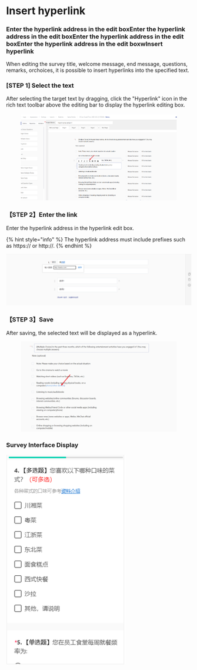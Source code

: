 # Insert hyperlink

### Enter the hyperlink address in the edit boxEnter the hyperlink address in the edit boxEnter the hyperlink address in the edit boxEnter the hyperlink address in the edit boxwInsert hyperlink

When editing the survey title, welcome message, end message, questions, remarks, orchoices, it is possible to insert hyperlinks into the specified text.

### \[STEP 1] Select the text

After selecting the target text by dragging, click the "Hyperlink" icon in the rich text toolbar above the editing bar to display the hyperlink editing box.

<figure><img src="../../../.gitbook/assets/image (925).png" alt=""><figcaption></figcaption></figure>



### 【STEP 2】Enter the link

Enter the hyperlink address in the hyperlink edit box.

{% hint style="info" %}
The hyperlink address must include prefixes such as https:// or http://.
{% endhint %}

![](../../../.gitbook/assets/Snipaste_2023-10-17_11-08-11.png)



### 【STEP 3】Save

After saving, the selected text will be displayed as a hyperlink.

<figure><img src="../../../.gitbook/assets/image (926).png" alt=""><figcaption></figcaption></figure>



### Survey Interface Display

![The survey interface displays hyperlinks.](<../../../.gitbook/assets/image (206).png>)
